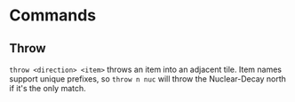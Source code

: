 # Commands

## Throw

`throw <direction> <item>` throws an item into an adjacent tile. Item names support unique prefixes, so `throw n nuc` will throw the Nuclear-Decay north if it's the only match.
